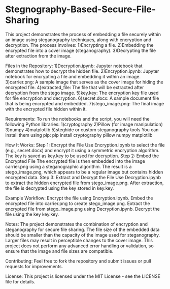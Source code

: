 # Stegnography-Based-Secure-File-Sharing

This project demonstrates the process of embedding a file securely within an image using steganography techniques, along with encryption and decryption. The process involves:
1)Encrypting a file.
2)Embedding the encrypted file into a cover image (steganography).
3)Decrypting the file after extraction from the image.

Files in the Repository:
1)Decryption.ipynb: Jupyter notebook that demonstrates how to decrypt the hidden file.
2)Encryption.ipynb: Jupyter notebook for encrypting a file and embedding it within an image.
3)carrier.png: A sample image that serves as the cover image for hiding the encrypted file.
4)extracted_file: The file that will be extracted after decryption from the stego image.
5)key.key: The encryption key file used for file encryption and decryption.
6)secret.docx: A sample document file that is being encrypted and embedded.
7)stego_image.png: The final image with the encrypted file hidden within it.

Requirements:
To run the notebooks and the script, you will need the following Python libraries:
1)cryptography
2)Pillow (for image manipulation)
3)numpy
4)matplotlib
5)steghide or custom steganography tools
You can install them using pip:
pip install cryptography pillow numpy matplotlib

How It Works:
Step 1: Encrypt the File
Use Encryption.ipynb to select the file (e.g., secret.docx) and encrypt it using a symmetric encryption algorithm.
The key is saved as key.key to be used for decryption.
Step 2: Embed the Encrypted File
The encrypted file is then embedded into the image carrier.png using a steganographic algorithm.
The result is a stego_image.png, which appears to be a regular image but contains hidden encrypted data.
Step 3: Extract and Decrypt the File
Use Decryption.ipynb to extract the hidden encrypted file from stego_image.png.
After extraction, the file is decrypted using the key stored in key.key.

Example Workflow:
Encrypt the file using Encryption.ipynb.
Embed the encrypted file into carrier.png to create stego_image.png.
Extract the encrypted file from stego_image.png using Decryption.ipynb.
Decrypt the file using the key key.key.

Notes:
The project demonstrates the combination of encryption and steganography for secure file sharing.
The file size of the embedded data should be smaller than the capacity of the image used for steganography. Larger files may result in perceptible changes to the cover image.
This project does not perform any advanced error handling or validation, so ensure that the image and file sizes are compatible.

Contributing:
Feel free to fork the repository and submit issues or pull requests for improvements.

License:
This project is licensed under the MIT License - see the LICENSE file for details.

